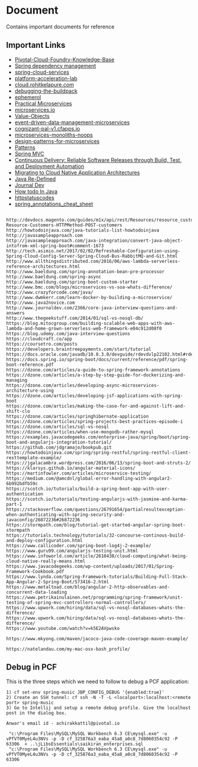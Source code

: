 # Document
Contains important documents for reference

## Important Links
- [Pivotal-Cloud-Foundry-Knowledge-Base](https://discuss.pivotal.io/hc/en-us/categories/200072648-Pivotal-Cloud-Foundry-Knowledge-Base)
- [Spring dependency management](https://gist.github.com/tygern/7ae839d0165e7f2bd141402654dc8966)
- [spring-cloud-services](https://docs.pivotal.io/spring-cloud-services/common/client-dependencies.html)
- [platform-acceleration-lab](https://platform-acceleration-lab-links-v1.cfapps.io/)
- [cloud.rohitkelapure.com](http://cloud.rohitkelapure.com/2016/10/snap-analysis-of-applications.html)
- [debugging-the-buildpack](https://github.com/cloudfoundry/java-buildpack/blob/master/docs/debugging-the-buildpack.md)
- [ephemerol](https://github.com/Pivotal-Field-Engineering/ephemerol)
- [Practical Microservices](https://docs.google.com/document/d/1WU7pKwW-Sx5Wrc0pQoM7r4vrSanXa2VcrQ1F6siCwvY/edit#heading=h.xvv6bc2hme7d)
- [microservices.io](http://microservices.io/index.html)
- [Value-Objects](https://www.infoq.com/presentations/Value-Objects-Dan-Bergh-Johnsson)
- [event-driven-data-management-microservices](https://www.nginx.com/blog/event-driven-data-management-microservices/)
- [cognizant-pal-v1.cfapps.io](https://cognizant-pal-v1.cfapps.io)
- [microservices-monoliths-noops](http://blog.arungupta.me/microservices-monoliths-noops/)
- [design-patterns-for-microservices](https://azure.microsoft.com/en-in/blog/design-patterns-for-microservices/)
- [Patterns](https://docs.microsoft.com/en-us/azure/architecture/patterns/)
- [Spring MVC](https://www.javatpoint.com/spring-3-mvc-tutorial)
- [Continuous Delivery: Reliable Software Releases through Build, Test, and Deployment Automation](http://www.synchronit.com/downloads/Continuous%20Delivery%20-%20Reliable%20Software%20Releases%20Through%20Build,%20Test%20And%20Deployment%20Automation.pdf)
- [Migrating to Cloud Native Application Architectures](https://download3.vmware.com/vmworld/2015/downloads/oreilly-cloud-native-archx.pdf)
- [Java Re-Defined](http://www.java-redefined.com/2013/08/java-collections-internal-working.html)
- [Journal Dev](http://www.journaldev.com/2888/spring-tutorial-spring-core-tutorial)
- [How todo In Java](http://howtodoinjava.com/)
- [httpstatuscodes](http://www.restapitutorial.com/httpstatuscodes.html)
- [spring_annotations_cheat_sheet](http://files.zeroturnaround.com/pdf/zt_spring_annotations_cheat_sheet.pdf)

```text

http://devdocs.magento.com/guides/m1x/api/rest/Resources/resource_customers.html#RESTAPI-Resource-Customers-HTTPMethod-POST-customers
http://howtodoinjava.com/java-tutorials-list-howtodoinjava 
http://javasampleapproach.com
http://javasampleapproach.com/java-integration/convert-java-object-intofrom-xml-spring-boot#comment-1673
http://tech.asimio.net/2017/02/02/Refreshable-Configuration-using-Spring-Cloud-Config-Server-Spring-Cloud-Bus-RabbitMQ-and-Git.html
http://www.allthingsdistributed.com/2016/06/aws-lambda-serverless-reference-architectures.html
http://www.baeldung.com/spring-annotation-bean-pre-processor
http://www.baeldung.com/spring-async
http://www.baeldung.com/spring-boot-custom-starter
http://www.bmc.com/blogs/microservices-vs-soa-whats-difference/
http://www.crazyforcode.com/java/
http://www.dwmkerr.com/learn-docker-by-building-a-microservice/
http://www.java2novice.com
http://www.journaldev.com/2366/core-java-interview-questions-and-answers
http://www.thegeekstuff.com/2014/01/sql-vs-nosql-db/
https://blog.mitocgroup.com/building-scalable-web-apps-with-aws-lambda-and-home-grown-serverless-web-framework-e04c912d08f0
https://blog.udemy.com/java-interview-questions
https://cloudcraft.co/app
https://coursetro.com/posts
https://developers.braintreepayments.com/start/tutorial
https://docs.oracle.com/javadb/10.8.3.0/devguide/rdevdvlp22102.html#rdevdvlp22102
https://docs.spring.io/spring-boot/docs/current/reference/pdf/spring-boot-reference.pdf
https://dzone.com/articles/a-guide-to-spring-framework-annotations
https://dzone.com/articles/a-step-by-step-guide-for-dockerizing-and-managing
https://dzone.com/articles/developing-async-microservices-architecture-using
https://dzone.com/articles/developing-jsf-applications-with-spring-boot
https://dzone.com/articles/making-the-case-for-and-against-lift-and-shift-clo
https://dzone.com/articles/springhibernate-application
https://dzone.com/articles/spring-projects-best-practices-episode-i
https://dzone.com/articles/sql-vs-nosql
https://dzone.com/articles/when-use-mongodb-rather-mysql
https://examples.javacodegeeks.com/enterprise-java/spring/boot/spring-boot-and-angularjs-integration-tutorial/
https://github.com/jdgramajo/bookpub.git
https://howtodoinjava.com/spring/spring-restful/spring-restful-client-resttemplate-example/
https://jgalacambra.wordpress.com/2016/06/13/spring-boot-and-struts-2/
https://klarsys.github.io/angular-material-icons/
https://martinfowler.com/articles/microservice-testing/
https://medium.com/@amcdnl/global-error-handling-with-angular2-6b992bdfb59c
https://scotch.io/tutorials/build-a-spring-boot-app-with-user-authentication
https://scotch.io/tutorials/testing-angularjs-with-jasmine-and-karma-part-1
https://stackoverflow.com/questions/26791654/partialresultexception-when-authenticating-with-spring-security-and-javaconfig/26872236#26872236
https://stormpath.com/blog/tutorial-get-started-angular-spring-boot-stormpath
https://tutorials.technology/tutorials/32-concourse-continous-build-and-deploy-configuration.html
https://www.callicoder.com/spring-boot-log4j-2-example/
https://www.guru99.com/angularjs-testing-unit.html
https://www.infoworld.com/article/2610438/cloud-computing/what-being-cloud-native-really-means.html
https://www.javacodegeeks.com/wp-content/uploads/2017/01/Spring-Framework-Cookbook.pdf
https://www.lynda.com/Spring-Framework-tutorials/Building-Full-Stack-App-Angular-2-Spring-Boot/573416-2.html
https://www.metaltoad.com/blog/angular-2-http-observables-and-concurrent-data-loading
https://www.petrikainulainen.net/programming/spring-framework/unit-testing-of-spring-mvc-controllers-normal-controllers/
https://www.upwork.com/hiring/data/sql-vs-nosql-databases-whats-the-difference/
https://www.upwork.com/hiring/data/sql-vs-nosql-databases-whats-the-difference/
https://www.youtube.com/watch?v=k5E2AVpwsko

https://www.mkyong.com/maven/jacoco-java-code-coverage-maven-example/

https://natelandau.com/my-mac-osx-bash_profile/
```

## Debug in PCF
This is the three steps which we need to follow to debug a PCF application:
```
1) cf set-env spring-music JBP_CONFIG_DEBUG '{enabled:true}'
2) Create an SSH tunnel: cf ssh -N -T -L <localport>:localhost:<remote port> spring-music
3) Go to Intellij and setup a remote debug profile. Give the localhost post in the dialog box.
```
```
Anwar's email id - achirakkattil@pivotal.io
```

```
 "c:\Program Files\MySQL\MySQL Workbench 6.3 CE\mysql.exe" -u vPfVT0MyeL4u3NVs -p -D cf_325876a3_eaba_45a8_a0c8_7d8060354c92 -P 63306  < ..\jLibsEssentials\saikiran_enterprises.sql
 "c:\Program Files\MySQL\MySQL Workbench 6.3 CE\mysql.exe" -u vPfVT0MyeL4u3NVs -p -D cf_325876a3_eaba_45a8_a0c8_7d8060354c92 -P 63306
 ```
